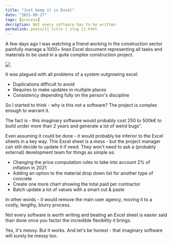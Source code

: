 ```yaml
---
title: "Just keep it in Excel"
date: "2021-09-27"
tags: [process]
decription: Not every software has to be written
permalink: posts/{{ title | slug }}.html
---
```


A few days ago I was watching a friend working in the construction sector painfully manage a 1000+ lines Excel document representing all tasks and materials to be used in a quite complex construction project.

![](/images/excel.png)

It was plagued with all problems of a system outgrowing excel:

- Duplications difficult to avoid
- Requires to make updates in multiple places
- Consistency depending fully on the person's discipline

So I started to think - why is this not a software? The project is complex enough to warrant it.

The fact is - this imaginary software would probably cost 250 to 500k€ to build under more than 2 years and generate a lot of weird bugs". 

Even assuming it could be done - it would probably be inferior to the Excel sheets in a key way. This Excel sheet is a mess - but the project manager can still decide to update it if need. They won't need to ask a (probably external) development team for things as simple as:

- Changing the price computation rules to take into account 2% of inflation in 2021
- Adding an option to the material drop down list for another type of concrete
- Create one more chart showing the total paid per contractor
- Batch update a lot of values with a smart cut & paste

In other words - it would remove the main user agency, moving it to a costly, lengthy, blurry process.

Not every software is worth writing and beating an Excel sheet is easier said than done once you factor the incredible flexibility it brings.

Yes, it's messy. But it works. And let's be honest - that imaginary software will surely be messy too.